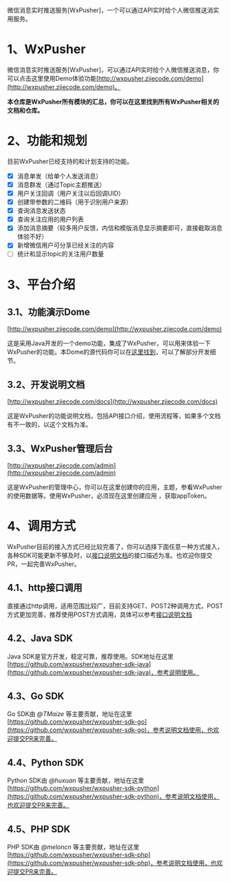 微信消息实时推送服务[WxPusher]，一个可以通过API实时给个人微信推送消实用服务。

# 1、WxPusher
微信消息实时推送服务[WxPusher]，可以通过API实时给个人微信推送消息，你可以点击这里使用Demo体验功能[http://wxpusher.zjiecode.com/demo](http://wxpusher.zjiecode.com/demo)。

**本仓库是WxPusher所有模块的汇总，你可以在这里找到所有WxPusher相关的文档和仓库。**

# 2、功能和规划
目前WxPusher已经支持的和计划支持的功能。

- [x] 消息单发（给单个人发送消息）
- [x] 消息群发（通过Topic主题推送）
- [x] 用户关注回调（用户关注以后回调UID）
- [x] 创建带参数的二维码（用于识别用户来源）
- [x] 查询消息发送状态
- [x] 查询关注应用的用户列表
- [x] 添加消息摘要（较多用户反馈，内信和模版消息显示摘要即可，直接截取消息体验不好）
- [x] 新增微信用户可分享已经关注的内容
- [ ] 统计和显示topic的关注用户数量

# 3、平台介绍
## 3.1、功能演示Dome 
[http://wxpusher.zjiecode.com/demo](http://wxpusher.zjiecode.com/demo)

 这是采用Java开发的一个demo功能，集成了WxPusher，可以用来体验一下WxPusher的功能。本Dome的源代码你可以在[这里找到](https://github.com/wxpusher/wxpusher-sdk-java)，可以了解部分开发细节。

## 3.2、开发说明文档
[http://wxpusher.zjiecode.com/docs](http://wxpusher.zjiecode.com/docs)

这是WxPusher的功能说明文档，包括API接口介绍，使用流程等，如果多个文档有不一致的，以这个文档为准。

## 3.3、WxPusher管理后台
[http://wxpusher.zjiecode.com/admin](http://wxpusher.zjiecode.com/admin)

这是WxPusher的管理中心，你可以在这里创建你的应用，主题，参看WxPusher的使用数据等。使用WxPusher，必须现在这里创建应用 ，获取appToken。

# 4、调用方式
WxPusher目前的接入方式已经比较完善了，你可以选择下面任意一种方式接入，各种SDK可能更新不够及时，以[接口说明文档](http://wxpusher.zjiecode.com/docs/#/?id=http%e8%b0%83%e7%94%a8)的接口描述为准。也欢迎你提交PR，一起完善WxPusher。

## 4.1、http接口调用
直接通过http调用，适用范围比较广，目前支持GET、POST2种调用方式，POST方式更加完善，推荐使用POST方式调用，具体可以参考[接口说明文档](http://wxpusher.zjiecode.com/docs/#/?id=http%e8%b0%83%e7%94%a8)

## 4.2、Java SDK
Java SDK是官方开发，稳定可靠，推荐使用。SDK地址在这里 [https://github.com/wxpusher/wxpusher-sdk-java](https://github.com/wxpusher/wxpusher-sdk-java)，参考说明使用。

## 4.3、Go SDK
Go SDK由 _@TMaize_ 等主要贡献，地址在这里 [https://github.com/wxpusher/wxpusher-sdk-go](https://github.com/wxpusher/wxpusher-sdk-go)，参考说明文档使用，也欢迎提交PR来完善。

## 4.4、Python SDK
Python SDK由 _@huxuan_ 等主要贡献，地址在这里 [https://github.com/wxpusher/wxpusher-sdk-python](https://github.com/wxpusher/wxpusher-sdk-python)，参考说明文档使用，也欢迎提交PR来完善。

## 4.5、PHP SDK
PHP SDK由 _@meloncn_ 等主要贡献，地址在这里 [https://github.com/wxpusher/wxpusher-sdk-php](https://github.com/wxpusher/wxpusher-sdk-php)，参考说明文档使用，也欢迎提交PR来完善。

